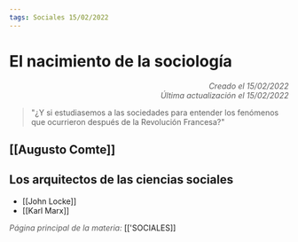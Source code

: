```yaml
---
tags: Sociales 15/02/2022
---
```


# El nacimiento de la sociología
<div style="text-align: right; opacity: 0.7; font-style: italic;">Creado el 15/02/2022</div>
<div style="text-align: right; opacity: 0.7; font-style: italic;">Última actualización el 15/02/2022</div>

> "¿Y si estudiasemos a las sociedades para entender los fenómenos que ocurrieron después de la Revolución Francesa?"

## [[Augusto Comte]]

## Los arquitectos de las ciencias sociales

- [[John Locke]]
- [[Karl Marx]]

<span style="opacity: 0.7; font-style: italic;">Página principal de la materia:</span> [['SOCIALES]]